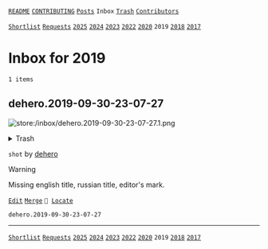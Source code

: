 [`README`](../../README.md) [`CONTRIBUTING`](../../CONTRIBUTING.md) [`Posts`](../posts/index.md) `Inbox` [`Trash`](../trash/index.md) [`Contributors`](../contributors.md)

[`Shortlist`](shortlist.md) [`Requests`](requests.md) [`2025`](index.md) [`2024`](2024.md) [`2023`](2023.md) [`2022`](2022.md) [`2020`](2020.md) `2019` [`2018`](2018.md) [`2017`](2017.md)

# Inbox for 2019

`1 items`

## <span id="dehero.2019-09-30-23-07-27">dehero.2019-09-30-23-07-27</span>

![store:/inbox/dehero.2019-09-30-23-07-27.1.png](../../assets/previews/inbox/dehero.2019-09-30-23-07-27.1.avif "dehero.2019-09-30-23-07-27.1")

<details>
<summary>Trash</summary>

![store:/inbox/dehero.2019-09-30-23-07-27.png](../../assets/previews/inbox/dehero.2019-09-30-23-07-27.avif "dehero.2019-09-30-23-07-27")
</details>

`shot` by [dehero](../contributors.md#dehero)

> [!WARNING]
> Missing english title, russian title, editor's mark.

[`Edit`](https://github.com/dehero/mwscr/issues/new?labels=post-editing&amp;template=post-editing.yml&amp;title=dehero.2019-09-30-23-07-27&amp;postContent=store%3A%2Finbox%2Fdehero.2019-09-30-23-07-27.1.png&amp;postTitle=&amp;postTitleRu=&amp;postAuthor=dehero&amp;postType=shot&amp;postEngine=&amp;postAddon=&amp;postTags=&amp;postLocation=&amp;postMark=&amp;postViolation=&amp;postTrash=store%3A%2Finbox%2Fdehero.2019-09-30-23-07-27.png&amp;postRequest=) [`Merge`](https://github.com/dehero/mwscr/issues/new?labels=post-merging&amp;template=post-merging.yml&amp;title=dehero.2019-09-30-23-07-27&amp;mergeWithIds=) <code>📍 [Locate](https://github.com/dehero/mwscr/issues/new?labels=post-location&template=post-location.yml&title=dehero.2019-09-30-23-07-27&postLocation=)</code>

```
dehero.2019-09-30-23-07-27
```

---

[`Shortlist`](shortlist.md) [`Requests`](requests.md) [`2025`](index.md) [`2024`](2024.md) [`2023`](2023.md) [`2022`](2022.md) [`2020`](2020.md) `2019` [`2018`](2018.md) [`2017`](2017.md)
